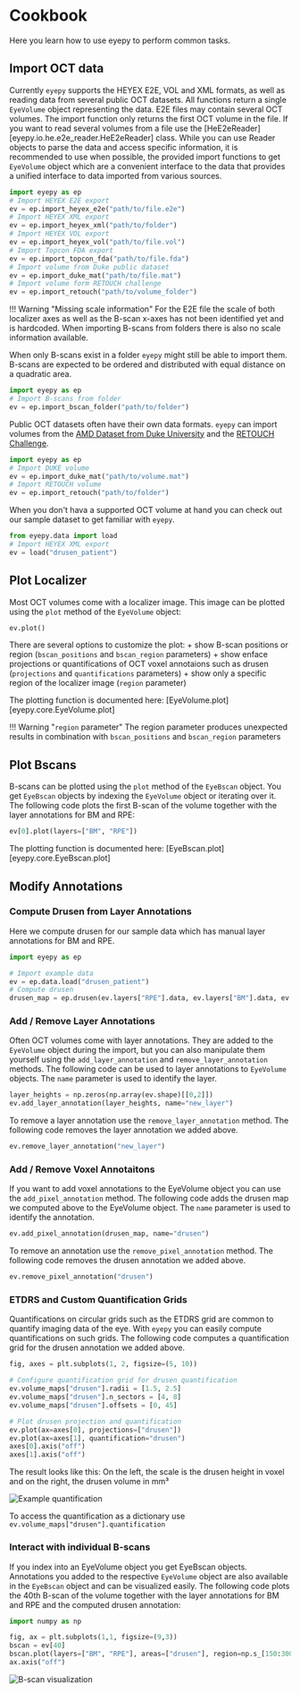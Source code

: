 # Cookbook

Here you learn how to use eyepy to perform common tasks.

## Import OCT data

Currently `eyepy` supports the HEYEX E2E, VOL and XML formats, as well as reading data from several public OCT datasets. All functions return a single `EyeVolume` object representing the data. E2E files may contain several OCT volumes. The import function only returns the first OCT volume in the file. If you want to read several volumes from a file use the [HeE2eReader][eyepy.io.he.e2e_reader.HeE2eReader] class. While you can use Reader objects to parse the data and access specific information, it is recommended to use when possible, the provided import functions to get `EyeVolume` object which are a convenient interface to the data that provides a unified interface to data imported from various sources.

```python
import eyepy as ep
# Import HEYEX E2E export
ev = ep.import_heyex_e2e("path/to/file.e2e")
# Import HEYEX XML export
ev = ep.import_heyex_xml("path/to/folder")
# Import HEYEX VOL export
ev = ep.import_heyex_vol("path/to/file.vol")
# Import Topcon FDA export
ev = ep.import_topcon_fda("path/to/file.fda")
# Import volume from Duke public dataset
ev = ep.import_duke_mat("path/to/file.mat")
# Import volume form RETOUCH challenge
ev = ep.import_retouch("path/to/volume_folder")
```

!!! Warning "Missing scale information"
    For the E2E file the scale of both localizer axes as well as the B-scan x-axes has not been identified yet and is hardcoded. When importing B-scans from folders there is also no scale information available.

When only B-scans exist in a folder `eyepy` might still be able to import them. B-scans are expected to be ordered and distributed with equal distance on a quadratic area.

```python
import eyepy as ep
# Import B-scans from folder
ev = ep.import_bscan_folder("path/to/folder")
```

Public OCT datasets often have their own data formats. `eyepy` can import volumes from the [AMD Dataset from Duke University](https://people.duke.edu/~sf59/RPEDC_Ophth_2013_dataset.htm) and the [RETOUCH Challenge](https://retouch.grand-challenge.org/).

```python
import eyepy as ep
# Import DUKE volume
ev = ep.import_duke_mat("path/to/volume.mat")
# Import RETOUCH volume
ev = ep.import_retouch("path/to/folder")
```

When you don't hava a supported OCT volume at hand you can check out our sample dataset to get familiar with `eyepy`.
```python
from eyepy.data import load
# Import HEYEX XML export
ev = load("drusen_patient")
```

## Plot Localizer

Most OCT volumes come with a localizer image. This image can be plotted using the `plot` method of the `EyeVolume` object:

```python
ev.plot()
```

There are several options to customize the plot:
    + show B-scan positions or region (`bscan_positions` and `bscan_region` parameters)
    + show enface projections or quantifications of OCT voxel annotaions such as drusen (`projections` and `quantifications` parameters)
    + show only a specific region of the localizer image (`region` parameter)

The plotting function is documented here: [EyeVolume.plot][eyepy.core.EyeVolume.plot]

!!! Warning "`region` parameter"
    The region parameter produces unexpected results in combination with `bscan_positions` and `bscan_region` parameters

## Plot Bscans

B-scans can be plotted using the `plot` method of the `EyeBscan` object. You get `EyeBscan` objects by indexing the `EyeVolume` object or iterating over it. The following code plots the first B-scan of the volume together with the layer annotations for BM and RPE:

``` python
ev[0].plot(layers=["BM", "RPE"])
```

The plotting function is documented here: [EyeBscan.plot][eyepy.core.EyeBscan.plot]

## Modify Annotations

### Compute Drusen from Layer Annotations

Here we compute drusen for our sample data which has manual layer annotations for BM and RPE.

``` python
import eyepy as ep

# Import example data
ev = ep.data.load("drusen_patient")
# Compute drusen
drusen_map = ep.drusen(ev.layers["RPE"].data, ev.layers["BM"].data, ev.shape, minimum_height=2)
```

### Add / Remove Layer Annotations
Often OCT volumes come with layer annotations. They are added to the `EyeVolume` object during the import, but you can also manipulate them yourself using the `add_layer_annotation` and `remove_layer_annotation` methods. The following code can be used to layer annotations to `EyeVolume` objects. The `name` parameter is used to identify the layer.

```python
layer_heights = np.zeros(np.array(ev.shape)[[0,2]])
ev.add_layer_annotation(layer_heights, name="new_layer")
```

To remove a layer annotation use the `remove_layer_annotation` method. The following code removes the layer annotation we added above.

```python
ev.remove_layer_annotation("new_layer")
```

### Add / Remove Voxel Annotaitons
If you want to add voxel annotations to the EyeVolume object you can use the `add_pixel_annotation` method. The following code adds the drusen map we computed above to the EyeVolume object. The `name` parameter is used to identify the annotation.

```python
ev.add_pixel_annotation(drusen_map, name="drusen")
```

To remove an annotation use the `remove_pixel_annotation` method. The following code removes the drusen annotation we added above.

```python
ev.remove_pixel_annotation("drusen")
```

### ETDRS and Custom Quantification Grids

Quantifications on circular grids such as the ETDRS grid are common to quantify imaging data of the eye. With `eyepy` you can easily compute quantifications on such grids. The following code computes a quantification grid for the drusen annotation we added above.

```python
fig, axes = plt.subplots(1, 2, figsize=(5, 10))

# Configure quantification grid for drusen quantification
ev.volume_maps["drusen"].radii = [1.5, 2.5]
ev.volume_maps["drusen"].n_sectors = [4, 8]
ev.volume_maps["drusen"].offsets = [0, 45]

# Plot drusen projection and quantification
ev.plot(ax=axes[0], projections=["drusen"])
ev.plot(ax=axes[1], quantification="drusen")
axes[0].axis("off")
axes[1].axis("off")
```

The result looks like this: On the left, the scale is the drusen height in voxel and on the right, the drusen volume in mm³

![Example quantification](https://user-images.githubusercontent.com/5720058/218107881-841c224a-ca1c-465f-ab42-7aa3726fb991.jpeg)

To access the quantification as a dictionary use `ev.volume_maps["drusen"].quantification`

### Interact with individual B-scans
If you index into an EyeVolume object you get EyeBscan objects. Annotations you added to the respective `EyeVolume` object are also available in the `EyeBscan` object and can be visualized easily. The following code plots the 40th B-scan of the volume together with the layer annotations for BM and RPE and the computed drusen annotation:

```python
import numpy as np

fig, ax = plt.subplots(1,1, figsize=(9,3))
bscan = ev[40]
bscan.plot(layers=["BM", "RPE"], areas=["drusen"], region=np.s_[150:300, :], ax=ax)
ax.axis("off")
```

![B-scan visualization](https://user-images.githubusercontent.com/5720058/218107633-fdb51f92-7415-4673-aef5-f8cbedda970e.jpeg)

<!---
## Access Meta data

## Modify Annotations



### Add / Remove A-scan Annotations

### Add / Remove Shape Annotations

## Quantify Annotations



### Map between Localizer and OCT space

## Registration of Enface Images
-->
